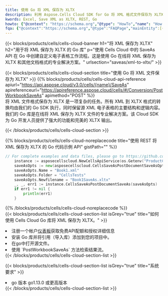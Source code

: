 ```yaml
---
title: 使用 Go 将 XML 保存为 XLTX
description: 利用 Aspose.Cells Cloud SDK for Go 将 XML 格式文件保存为 XLTX 格式文件。
kwords: Excel, Save XML as XLTX, REST, Go
howto: {"@context": "https://schema.org","@type": "HowTo","name": "How to save XML as XLTX using the Cells Cloud Go library.","description": "How to save XML as XLTX using the Cells Cloud Go library.","image": {"@type": "ImageObject"},"url": "/go/saveas/xml-to-xltx/","step": [{ "@type": "HowToStep","name": "How to save XML as XLTX using the Cells Cloud Go library. step 1", "image": {"@type": "ImageObject",},"url": "/go/saveas/xml-to-xltx/","text": "Register an account at <a href='https://dashboard.aspose.cloud/'>Dashboard</a> to get free API quota & authorization details",},{ "@type": "HowToStep","name": "How to save XML as XLTX using the Cells Cloud Go library. step 1", "image": {"@type": "ImageObject",},"url": "/go/saveas/xml-to-xltx/","text": "Install Go library and add the reference (import the library) to your project.",},{ "@type": "HowToStep","name": "How to save XML as XLTX using the Cells Cloud Go library. step 1", "image": {"@type": "ImageObject",},"url": "/go/saveas/xml-to-xltx/","text": "Open the source file in go.",},{ "@type": "HowToStep","name": "How to save XML as XLTX using the Cells Cloud Go library. step 1", "image": {"@type": "ImageObject",},"url": "/go/saveas/xml-to-xltx/","text": "Use the `PostWorkbookSaveAs` method to retrieve the resulting stream.",}, ],"supply": {"@type": "HowToSupply","name": "document"},"tool": [{"@type": "HowToTool","name": "Goland, Visual Studio Code, Eclipse"},{"@type": "HowToTool","name": "Aspose Cells"}],"totalTime": "PT6M"}
fqa: {"@context":"https://schema.org","@type":"FAQPage","mainEntity":[{"@type":"Question","name":"Why save file as other formats file in C# using REST API?","acceptedAnswer":{"@type":"Answer","text":"Documents are encoded in many ways, and some files may be incompatible with the software you use. To open and read such files, just save them as appropriate file formats.<br/><ol><li>Install .NET SDK and add the reference (import the library) to your project.</li><li>Open the source file in C# using REST API.</li><li>Call the PostWorkbookSaveAsRequest() method, passing an output filename with required extension.</li><li>Get the result of save as a separate file.</li></ol>"}},{"@type":"Question","name":"What file formats can I save as with your C# library?","acceptedAnswer":{"@type":"Answer","text":"We support a variety of file formats for conversion using .NET library, including XLSX, Excel, xls , PDF, CSV, HTML, Markdown, XML, PNG, JPG, TIFF, Json, TXT and many more."}},{"@type":"Question","name":"What is the maximum allowed file size for conversion using this .NET library?","acceptedAnswer":{"@type":"Answer","text":"There are no file size limits for format conversions using .NET library."}}]}
---
```

{{< blocks/products/cells/cells-cloud-banner h1="将 XML 保存为 XLTX" h2="用于将 XML 保存为 XLTX 的 Go 库" p="使用 Cells Cloud 中的 SaveAs API 在 Go 中创建自定义电子表格工作流程。这是使用 Go 在线将 XML 保存为 XLTX 和其他文档格式的专业解决方案。" urlsection="saveas/xml-to-xltx/" >}}

{{< blocks/products/cells/cells-cloud-section title="使用 Go 将 XML 文件保存为 XLTX" >}}
{{% blocks/products/cells/cells-cloud-api-reference apiurl="https://api.aspose.cloud/v3.0/cells/{name}/SaveAs" apireferenceurl="https://apireference.aspose.cloud/cells/#/Conversion/PostWorkbookSaveAs" apimethod="POST" %}}
<br/>
将 XML 文件格式保存为 XLTX 是一项复杂的任务。所有 XML 到 XLTX 格式的转换均由我们的 Go SDK 执行，同时保留源 XML 电子表格的主要结构和逻辑内容。我们的 Go 库是在线将 XML 保存为 XLTX 文件的专业解决方案。该 Cloud SDK 为 Go 开发人员提供了强大的功能和完美的 XLTX 输出。

{{< /blocks/products/cells/cells-cloud-section >}}

{{% blocks/products/cells/cells-cloud-noreplacecode title="使用 REST 将 XML 保存为 XLTX 的 Go 代码示例 API" gistPath="" %}}
  
```go
// For complete examples and data files, please go to https://github.com/aspose-cells-cloud/aspose-cells-cloud-go/
    instance := asposecellscloud.NewCellsApiService(os.Getenv("ProductClientId"), os.Getenv("ProductClientSecret"))
    saveAsOpts := new(asposecellscloud.CellsSaveAsPostDocumentSaveAsOpts)
    saveAsOpts.Name = "Book1.xml"
    saveAsOpts.Folder = "CellsTests"
    saveAsOpts.Newfilename = "Book1SaveAs.xltx"
    _, _, err1 := instance.CellsSaveAsPostDocumentSaveAs(saveAsOpts)
    if err1 != nil {
	    println(err1)
    }
```
  
{{% /blocks/products/cells/cells-cloud-noreplacecode %}}
<br/>
{{< blocks/products/cells/cells-cloud-section-list isGrey="true" title="如何使用 Cells Cloud Go 库将 XML 保存为 XLTX。" >}}
<li>注册一个帐户<a href="https://dashboard.aspose.cloud/">仪表板</a>获取免费API配额和授权详细信息</li>
<li>安装 Go 库并将引用（导入库）添加到您的项目中。</li>
<li>在go中打开源文件。</li>
<li>使用 `PostWorkbookSaveAs` 方法检索结果流。</li>
{{< /blocks/products/cells/cells-cloud-section-list >}}

{{< blocks/products/cells/cells-cloud-section-list isGrey="true" title="系统要求" >}}
<li>go 版本 go1.13.0 或更高版本</li>
{{< /blocks/products/cells/cells-cloud-section-list >}}

